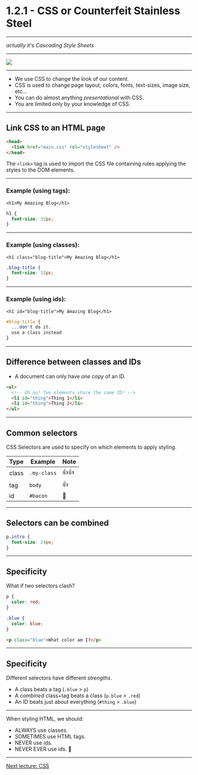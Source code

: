 # 1.2.1 - CSS or Counterfeit Stainless Steel

---

_actually it's Cascading Style Sheets_

---

<img src='./assets/html_js_css.jpg' />

---

- We use CSS to change the look of our content.
- CSS is used to change page layout, colors, fonts, text-sizes, image size, etc…
- You can do almost anything _presentational_ with CSS.
- You are limited only by your knowledge of CSS.

---

## Link CSS to an HTML page

```html
<head>
  <link href="main.css" rel="stylesheet" />
</head>
```

The `<link>` tag is used to import the CSS file containing rules applying the styles to the DOM elements.

---

### Example (using tags):

`<h1>My Amazing Blog</h1>`

```css
h1 {
  font-size: 32px;
}
```

---

### Example (using classes):

`<h1 class="blog-title">My Amazing Blog</h1>`

```css
.blog-title {
  font-size: 32px;
}
```

---

### Example (using ids):

`<h1 id="blog-title">My Amazing Blog</h1>`

```css
#blog-title {
  ...don't do it.
  use a class instead
}
```

---

## Difference between classes and IDs

- A document can only have _one copy_ of an ID.

```html
<ul>
  <!-- Oh no! Two elements share the same ID! -->
  <li id="thing">Thing 1</li>
  <li id="thing">Thing 2</li>
</ul>
```

---

## Common selectors

CSS Selectors are used to specify on which elements to apply styling.

| Type  | Example     | Note |
| ----- | ----------- | ---- |
| class | `.my-class` | 👍👍 |
| tag   | `body`      | 👍   |
| id    | `#bacon`    | 🚫   |

---

## Selectors can be combined

```css
p.intro {
  font-size: 24px;
}
```

---

## Specificity

What if two selectors clash?

```css
p {
  color: red;
}

.blue {
  color: blue;
}
```

```html
<p class="blue">What color am I?</p>
```

---

## Specificity

Different selectors have different _strengths_.

- A class beats a tag (`.blue` > `p`)
- A _combined_ class+tag beats a class (`p.blue` > `.red`)
- An ID beats just about everything (`#thing` > `.blue`)

---

When styling HTML, we should:

- ALWAYS use classes.
- SOMETIMES use HTML tags.
- NEVER use ids.
- NEVER EVER use ids. 🙏

---

[Next lecture: CSS](../lecture-2-properties)
